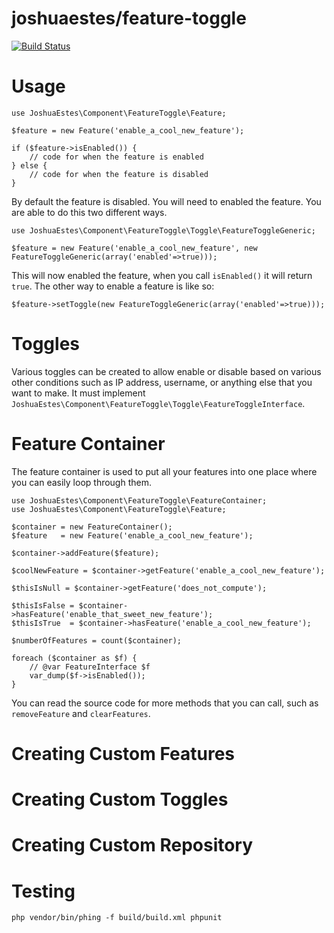 joshuaestes/feature-toggle
==========================

[![Build Status](https://travis-ci.org/JoshuaEstes/FeatureToggle.png?branch=master)](https://travis-ci.org/JoshuaEstes/FeatureToggle)

# Usage

    use JoshuaEstes\Component\FeatureToggle\Feature;

    $feature = new Feature('enable_a_cool_new_feature');

    if ($feature->isEnabled()) {
        // code for when the feature is enabled
    } else {
        // code for when the feature is disabled
    }

By default the feature is disabled. You will need to enabled the
feature. You are able to do this two different ways.

    use JoshuaEstes\Component\FeatureToggle\Toggle\FeatureToggleGeneric;

    $feature = new Feature('enable_a_cool_new_feature', new FeatureToggleGeneric(array('enabled'=>true)));

This will now enabled the feature, when you call `isEnabled()` it will return `true`. The
other way to enable a feature is like so:

    $feature->setToggle(new FeatureToggleGeneric(array('enabled'=>true)));

# Toggles

Various toggles can be created to allow enable or disable based on various
other conditions such as IP address, username, or anything else that you want
to make. It must implement `JoshuaEstes\Component\FeatureToggle\Toggle\FeatureToggleInterface`.

# Feature Container

The feature container is used to put all your features into one place where you
can easily loop through them.

    use JoshuaEstes\Component\FeatureToggle\FeatureContainer;
    use JoshuaEstes\Component\FeatureToggle\Feature;

    $container = new FeatureContainer();
    $feature   = new Feature('enable_a_cool_new_feature');

    $container->addFeature($feature);

    $coolNewFeature = $container->getFeature('enable_a_cool_new_feature');

    $thisIsNull = $container->getFeature('does_not_compute');

    $thisIsFalse = $container->hasFeature('enable_that_sweet_new_feature');
    $thisIsTrue  = $container->hasFeature('enable_a_cool_new_feature');

    $numberOfFeatures = count($container);

    foreach ($container as $f) {
        // @var FeatureInterface $f
        var_dump($f->isEnabled());
    }

You can read the source code for more methods that you can call, such as
`removeFeature` and `clearFeatures`.

# Creating Custom Features
# Creating Custom Toggles
# Creating Custom Repository

# Testing

    php vendor/bin/phing -f build/build.xml phpunit

